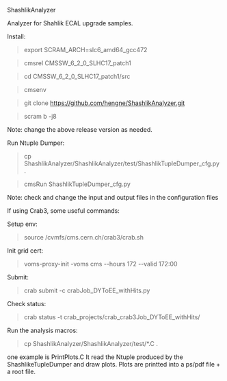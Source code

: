 ShashlikAnalyzer

Analyzer for Shahlik ECAL upgrade samples.



Install:

> export SCRAM_ARCH=slc6_amd64_gcc472

> cmsrel CMSSW_6_2_0_SLHC17_patch1

> cd CMSSW_6_2_0_SLHC17_patch1/src

> cmsenv

> git clone https://github.com/hengne/ShashlikAnalyzer.git

> scram b -j8

Note: change the above release version as needed.



Run Ntuple Dumper:

> cp ShashlikAnalyzer/ShashlikAnalyzer/test/ShashlikTupleDumper_cfg.py .

> cmsRun ShashlikTupleDumper_cfg.py

Note: check and change the input and output files in the configuration files


If using Crab3, some useful commands:

Setup env:
>    source /cvmfs/cms.cern.ch/crab3/crab.sh

Init grid cert:

>   voms-proxy-init -voms cms --hours 172 --valid 172:00

Submit:

>   crab submit -c crabJob_DYToEE_withHits.py

Check status:

>   crab status -t crab_projects/crab_crab3Job_DYToEE_withHits/




Run the analysis macros:

>  cp ShashlikAnalyzer/ShashlikAnalyzer/test/*.C .

one example is PrintPlots.C
It read the Ntuple produced by the ShashlikeTupleDumper and draw plots.
Plots are printted into a ps/pdf file + a root file.




